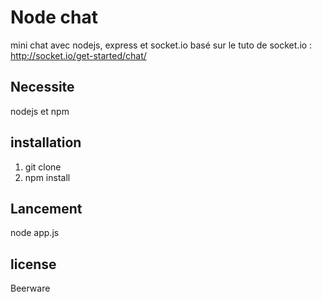 # Node chat

mini chat avec nodejs, express et socket.io
basé sur le tuto de socket.io : http://socket.io/get-started/chat/

## Necessite

nodejs et npm

## installation

1. git clone
2. npm install

## Lancement

node app.js

## license

Beerware